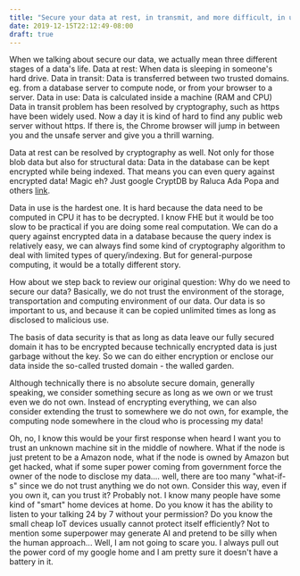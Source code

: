 ```yaml
---
title: "Secure your data at rest, in transmit, and more difficult, in use"
date: 2019-12-15T22:12:49-08:00
draft: true
---
```

When we talking about secure our data, we actually mean three different stages of a data's life. 
Data at rest: When data is sleeping in someone's hard drive.
Data in transit: Data is transferred between two trusted domains. eg. from a database server to compute node, or from your browser to a server.
Data in use: Data is calculated inside a machine (RAM and CPU)
Data in transit problem has been resolved by cryptography, such as https have been widely used. Now a day it is kind of hard to find any public web server without https. If there is, the Chrome browser will jump in between you and the unsafe server and give you a thrill warning. 

Data at rest can be resolved by cryptography as well. Not only for those blob data but also for structural data: Data in the database can be kept encrypted while being indexed. That means you can even query against encrypted data! Magic eh? Just google CryptDB by Raluca Ada Popa and others [link](https://css.csail.mit.edu/cryptdb/). 

Data in use is the hardest one. It is hard because the data need to be computed in CPU it has to be decrypted. I know FHE but it would be too slow to be practical if you are doing some real computation. We can do a query against encrypted data in a database because the query index is relatively easy, we can always find some kind of cryptography algorithm to deal with limited types of query/indexing. But for general-purpose computing, it would be a totally different story. 

How about we step back to review our original question: Why do we need to secure our data? Basically, we do not trust the environment of the storage, transportation and computing environment of our data. Our data is so important to us, and because it can be copied unlimited times as long as disclosed to malicious use. 

The basis of data security is that as long as data leave our fully secured domain it has to be encrypted because technically encrypted data is just garbage without the
key. So we can do either encryption or enclose our data inside the so-called trusted domain - the walled garden. 

Although technically there is no absolute secure domain, generally speaking, we consider something secure as long as we own or we trust even we do not own. Instead of encrypting everything, we can also consider extending the trust to somewhere we do not own, for example, the computing node somewhere in the cloud who is processing my data! 

Oh, no, I know this would be your first response when heard I want you to trust an unknown machine sit in the middle of nowhere. What if the node is just pretent to be a Amazon node, what if the node is owned by Amazon but get hacked, what if some super power coming from government force the owner of the node to disclose my data.... well, there are too many "what-if-s" since we do not trust anything we do not own. Consider this way, even if you own it, can you trust it? Probably not. I know many people have some kind of "smart" home devices at home. Do you know it has the ability to listen to your talking 24 by 7 without your permission? Do you know the small cheap IoT devices usually cannot protect itself efficiently? Not to mention some superpower may generate AI and pretend to be silly when the human approach... Well, I am not going to scare you. I always pull out the power cord of my google home and I am pretty sure it doesn't have a battery in it. 


